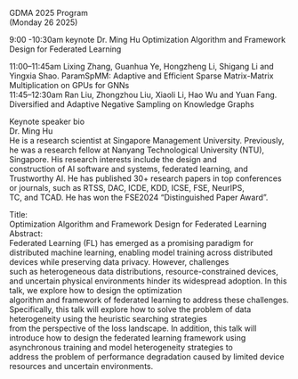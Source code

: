 GDMA 2025 Program  
(Monday 26 2025)

9:00 -10:30am keynote Dr. Ming Hu Optimization Algorithm and Framework Design for Federated Learning

11:00–11:45am Lixing Zhang, Guanhua Ye, Hongzheng Li, Shigang Li and Yingxia Shao. ParamSpMM: Adaptive and Efficient Sparse Matrix-Matrix Multiplication on GPUs for GNNs  
11:45–12:30am Ran Liu, Zhongzhou Liu, Xiaoli Li, Hao Wu and Yuan Fang. Diversified and Adaptive Negative Sampling on Knowledge Graphs

Keynote speaker bio  
  Dr. Ming Hu  
  He is a research scientist at Singapore Management University. Previously, he was a research fellow at Nanyang Technological University (NTU), Singapore. His research interests include the design and  
  construction of AI software and systems, federated learning, and Trustworthy AI. He has published 30+ research papers in top conferences or journals, such as RTSS, DAC, ICDE, KDD, ICSE, FSE, NeurIPS,  
  TC, and TCAD. He has won the FSE2024  “Distinguished Paper Award”.

  Title:  
  Optimization Algorithm and Framework Design for Federated Learning  
  Abstract:  
  Federated Learning (FL) has emerged as a promising paradigm for distributed machine learning, enabling model training across distributed devices while preserving data privacy. However, challenges  
  such as heterogeneous data distributions, resource-constrained devices, and uncertain physical environments hinder its widespread adoption. In this talk, we explore how to design the optimization  
  algorithm and framework of federated learning to address these challenges. Specifically, this talk will explore how to solve the problem of data heterogeneity using the heuristic searching strategies  
  from the perspective of the loss landscape. In addition, this talk will introduce how to design the federated learning framework using asynchronous training and model heterogeneity strategies to  
  address the problem of performance degradation caused by limited device resources and uncertain environments.
